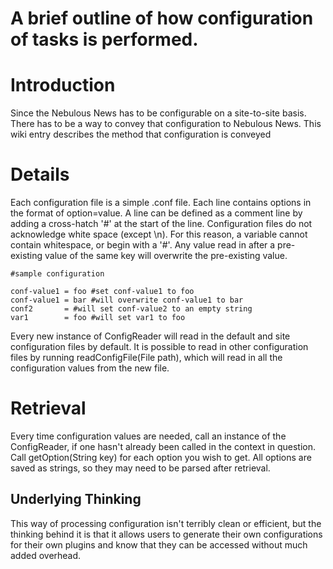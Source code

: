 # A brief outline of how configuration of tasks is performed.

# Introduction #

Since the Nebulous News has to be configurable on a site-to-site basis.  There has to be a way to convey that configuration to Nebulous News.  This wiki entry describes the method that configuration is conveyed

# Details #

Each configuration file is a simple .conf file.  Each line contains options in the format of option=value. A line can be defined as a comment line by adding a cross-hatch '#' at the start of the line.  Configuration files do not acknowledge white space (except \n).  For this reason, a variable cannot contain whitespace, or begin with a '#'.
Any value read in after a pre-existing value of the same key will overwrite the pre-existing value.
```
#sample configuration

conf-value1 = foo #set conf-value1 to foo
conf-value1 = bar #will overwrite conf-value1 to bar
conf2       = #will set conf-value2 to an empty string
var1        = foo #will set var1 to foo
```
Every new instance of ConfigReader will read in the default and site configuration files by default.  It is possible to read in other configuration files by running readConfigFile(File path), which will read in all the configuration values from the new file.

# Retrieval #

Every time configuration values are needed, call an instance of the ConfigReader, if one hasn't already been called in the context in question.  Call getOption(String key) for each option you wish to get.  All options are saved as strings, so they may need to be parsed after retrieval.

## Underlying Thinking ##

This way of processing configuration isn't terribly clean or efficient, but the thinking behind it is that it allows users to generate their own configurations for their own plugins and know that they can be accessed without much added overhead.